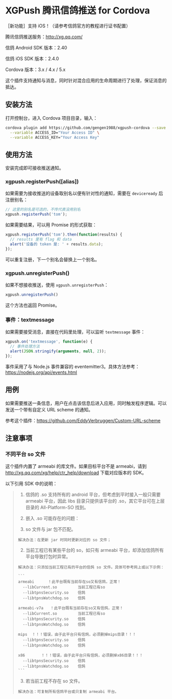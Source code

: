 # XGPush 腾讯信鸽推送 for Cordova

［新功能］支持 iOS！（请参考信鸽官方的教程进行证书配置）

腾讯信鸽推送服务：http://xg.qq.com/

信鸽 Android SDK 版本：2.40

信鸽 iOS SDK 版本：2.4.0

Cordova 版本：3.x / 4.x / 5.x

这个插件支持通知与消息，同时针对混合应用的生命周期进行了处理，保证消息的抵达。

## 安装方法

打开控制台，进入 Cordova 项目目录，输入：

```bash
cordova plugin add https://github.com/gengen1988/xgpush-cordova --save \
  --variable ACCESS_ID="Your Access ID" \
  --variable ACCESS_KEY="Your Access Key"
```

## 使用方法

安装完成即可接收推送通知。

### xgpush.registerPush([alias])

如果需要为接收推送的设备取别名以便有针对性的通知，需要在 `deviceready` 后注册别名：

```js
// 这里的别名是可选的，不传代表没用别名
xgpush.registerPush('tom');
```

如果需要结果，可以用 Promise 的形式获取：

```js
xgpush.registerPush('tom').then(function(results) {
  // results 里有 flag 和 data
  alert('设备的 token 是: ' + results.data);
});
```

可以重复注册，下一个别名会替换上一个别名。

### xgpush.unregisterPush()

如果不想接收推送，使用 `xgpush.unregisterPush`：

```js
xgpush.unregisterPush()
```

这个方法也返回 Promise。

### 事件：textmessage

如果需要接受消息，直接在代码里处理，可以监听 `textmessage` 事件：

```js
xgpush.on('textmessage', function(e) {
  // 事件处理方法
  alert(JSON.stringify(arguments, null, 2));
});
```

事件采用了与 Node.js 事件兼容的 eventemitter3。具体方法参考：https://nodejs.org/api/events.html

## 用例

如果需要推送一条信息，用户在点击该信息后进入应用，同时触发程序逻辑。可以发送一个带有自定义 URL scheme 的通知。

参考这个插件：https://github.com/EddyVerbruggen/Custom-URL-scheme


## 注意事项
### 不同平台 so 文件

这个插件内置了 armeabi 的库文件。如果目标平台不是 armeabi，请到 http://xg.qq.com/xg/help/ctr_help/download 下载对应版本的 SDK。

以下引用 SDK 中的说明：

> 1. 信鸽的 .so 支持所有的 android 平台，但考虑到平时接入一般只需要 armeabi 平台，因此 libs 目录只提供该平台的 .so，其它平台可在上层目录的 All-Platform-SO 找到。
>
> 2. 嵌入 .so 可能存在的问题：
>   1. so 文件与 jar 包不匹配。
>
>     解决办法：在更新 jar 时同时更新对应的 so 文件；
>
>   2. 当前工程已有某些平台的 so，如只有 armeabi 平台，却添加信鸽所有平台导致打包时异常。
>
>     解决办法：只添加当前工程已有的平台的信鸽 so 文件。具体可参考网上或以下示例：
>
>     ```
>     armeabi	   ！此平台既有当前存在so又有信鸽，正常！
>       --libCurrent.so			当前工程已有so
>       --libtpnsSecurity.so	信鸽
>       --libtpnsWatchdog.so	信鸽
>
>     armeabi-v7a	！此平台既有当前存在so又有信鸽，正常！
>       --libCurrent.so			当前工程已有so
>       --libtpnsSecurity.so	信鸽
>       --libtpnsWatchdog.so	信鸽
>
>     mips	！！！错误，由于此平台只有信鸽，必须删掉mips目录！！！
>       --libtpnsSecurity.so	信鸽
>       --libtpnsWatchdog.so	信鸽
>
>     x86		！！！错误，由于此平台只有信鸽，必须删掉x86目录！！！
>       --libtpnsSecurity.so	信鸽
>       --libtpnsWatchdog.so	信鸽
>     ```
>
>   3. 若当前工程不存在 so 文件。
>
>     解决办法：可复制所有信鸽平台或只复制 armeabi 平台。
